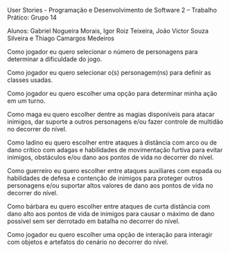 User Stories - Programação e Desenvolvimento de Software 2 – Trabalho Prático: Grupo 14

Alunos: Gabriel Nogueira Morais, Igor Roiz Teixeira, João Victor Souza Silveira e Thiago Camargos Medeiros

Como jogador eu quero selecionar o número de personagens para determinar a dificuldade do jogo.

Como jogador eu quero selecionar o(s) personagem(ns) para definir as classes usadas.

Como jogador eu quero escolher uma opção para determinar minha ação em um turno.

Como maga eu quero escolher dentre as magias disponíveis para atacar inimigos, dar suporte a outros personagens e/ou fazer controle de multidão no decorrer do nível.


Como ladino eu quero escolher entre ataques à distância com arco ou de dano crítico com adagas e habilidades de movimentação furtiva para evitar inimigos, obstáculos e/ou dano aos pontos de vida no decorrer do nível.


Como guerreiro eu quero escolher entre ataques auxiliares com espada ou habilidades de defesa e contenção de inimigos para proteger outros personagens e/ou suportar altos valores de dano aos pontos de vida no decorrer do nível.


Como bárbara eu quero escolher entre ataques de curta distância com dano alto aos pontos de vida de inimigos para causar o máximo de dano possível sem ser derrotado em batalha no decorrer do nível.


Como jogador eu quero escolher uma opção de interação para interagir com objetos e artefatos do cenário no decorrer do nível.




